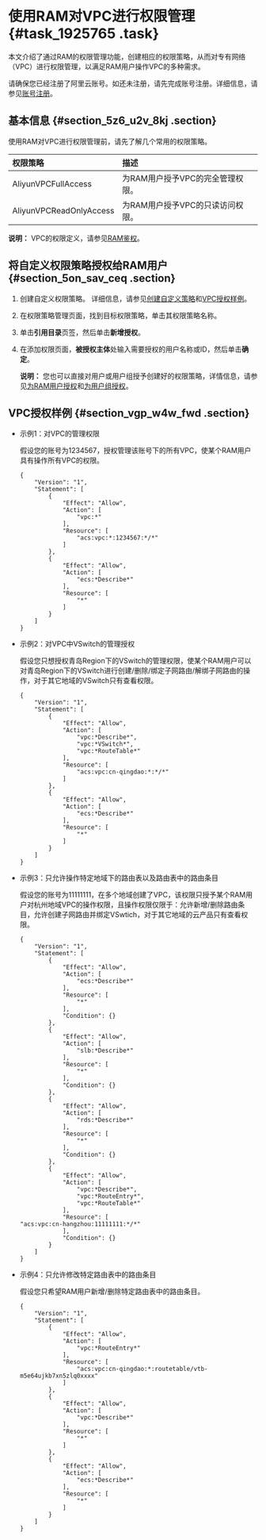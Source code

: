 # 使用RAM对VPC进行权限管理 {#task_1925765 .task}

本文介绍了通过RAM的权限管理功能，创建相应的权限策略，从而对专有网络（VPC）进行权限管理，以满足RAM用户操作VPC的多种需求。

请确保您已经注册了阿里云账号。如还未注册，请先完成账号注册。详细信息，请参见[账号注册](https://account.aliyun.com/register/register.htm)。

## 基本信息 {#section_5z6_u2v_8kj .section}

使用RAM对VPC进行权限管理前，请先了解几个常用的权限策略。

|权限策略|描述|
|:---|:-|
|AliyunVPCFullAccess|为RAM用户授予VPC的完全管理权限。|
|AliyunVPCReadOnlyAccess|为RAM用户授予VPC的只读访问权限。|

**说明：** VPC的权限定义，请参见[RAM鉴权](../../../../cn.zh-CN/API参考/RAM鉴权.md#)。

## 将自定义权限策略授权给RAM用户 {#section_5on_sav_ceq .section}

1.  创建自定义权限策略。 详细信息，请参见[创建自定义策略](../../../../cn.zh-CN/权限策略管理/自定义策略/创建自定义策略.md#)和[VPC授权样例](#section_vgp_w4w_fwd)。
2.  在权限策略管理页面，找到目标权限策略，单击其权限策略名称。
3.  单击**引用目录**页签，然后单击**新增授权**。
4.  在添加权限页面，**被授权主体**处输入需要授权的用户名称或ID，然后单击**确定**。 

    **说明：** 您也可以直接对用户或用户组授予创建好的权限策略，详情信息，请参见[为RAM用户授权](../../../../cn.zh-CN/用户管理/为RAM用户授权.md#)和[为用户组授权](../../../../cn.zh-CN/用户组管理/为用户组授权.md#)。


## VPC授权样例 {#section_vgp_w4w_fwd .section}

-   示例1：对VPC的管理权限

    假设您的账号为1234567，授权管理该账号下的所有VPC，使某个RAM用户具有操作所有VPC的权限。

    ``` {#codeblock_omm_c2c_dtn}
    {
        "Version": "1",
        "Statement": [
            {
                "Effect": "Allow",
                "Action": [
                    "vpc:*"
                ],
                "Resource": [
                    "acs:vpc:*:1234567:*/*"
                ]
            },
            {
                "Effect": "Allow",
                "Action": [
                    "ecs:*Describe*"
                ],
                "Resource": [
                    "*"
                ]
            }
        ]
    }
    ```

-   示例2：对VPC中VSwitch的管理授权

    假设您只想授权青岛Region下的VSwitch的管理权限，使某个RAM用户可以对青岛Region下的VSwitch进行创建/删除/绑定子网路由/解绑子网路由的操作，对于其它地域的VSwitch只有查看权限。

    ``` {#codeblock_y7x_v5z_ujy}
    {
        "Version": "1",
        "Statement": [
            {
                "Effect": "Allow",
                "Action": [
                    "vpc:*Describe*",
                    "vpc:*VSwitch*",
                    "vpc:*RouteTable*"
                ],
                "Resource": [
                    "acs:vpc:cn-qingdao:*:*/*"
                ]
            },
            {
                "Effect": "Allow",
                "Action": [
                    "ecs:*Describe*"
                ],
                "Resource": [
                    "*"
                ]
            }
        ]
    }
    ```

-   示例3：只允许操作特定地域下的路由表以及路由表中的路由条目

    假设您的账号为11111111，在多个地域创建了VPC，该权限只授予某个RAM用户对杭州地域VPC的操作权限，且操作权限仅限于：允许新增/删除路由条目，允许创建子网路由并绑定VSwtich，对于其它地域的云产品只有查看权限。

    ``` {#codeblock_sbb_rrt_f9x}
    {
        "Version": "1",
        "Statement": [
            {
                "Effect": "Allow",
                "Action": [
                    "ecs:*Describe*"
                ],
                "Resource": [
                    "*"
                ],
                "Condition": {}
            },
            {
                "Effect": "Allow",
                "Action": [
                    "slb:*Describe*"
                ],
                "Resource": [
                    "*"
                ],
                "Condition": {}
            },
            {
                "Effect": "Allow",
                "Action": [
                    "rds:*Describe*"
                ],
                "Resource": [
                    "*"
                ],
                "Condition": {}
            },
            {
                "Effect": "Allow",
                "Action": [
                    "vpc:*Describe*",
                    "vpc:*RouteEntry*",
                    "vpc:*RouteTable*"
                ],
                "Resource": [                
    "acs:vpc:cn-hangzhou:11111111:*/*"
                ],
                "Condition": {}
            }
        ]
    }
    ```

-   示例4：只允许修改特定路由表中的路由条目

    假设您只希望RAM用户新增/删除特定路由表中的路由条目。

    ``` {#codeblock_sbi_ni8_tbj}
    {
        "Version": "1",
        "Statement": [
            {
                "Effect": "Allow",
                "Action": [
                    "vpc:*RouteEntry*"
                ],
                "Resource": [
                    "acs:vpc:cn-qingdao:*:routetable/vtb-m5e64ujkb7xn5zlq0xxxx"
                ]
            },
            {
                "Effect": "Allow",
                "Action": [
                    "vpc:*Describe*"
                ],
                "Resource": [
                    "*"
                ]
            },
            {
                "Effect": "Allow",
                "Action": [
                    "ecs:*Describe*"
                ],
                "Resource": [
                    "*"
                ]
            }
        ]
    }
    ```


